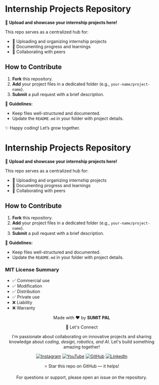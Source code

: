 # Internship Projects Repository  

📂 **Upload and showcase your internship projects here!**  

This repo serves as a centralized hub for:  
- 🚀 Uploading and organizing internship projects  
- 📝 Documenting progress and learnings  
- 🤝 Collaborating with peers  

## How to Contribute  
1. **Fork** this repository.  
2. **Add** your project files in a dedicated folder (e.g., `your-name/project-name`).  
3. **Submit** a pull request with a brief description.  

📌 **Guidelines:**  
- Keep files well-structured and documented.  
- Update the `README.md` in your folder with project details.  

✨ Happy coding! Let’s grow together.  

# Internship Projects Repository  

📂 **Upload and showcase your internship projects here!**  

This repo serves as a centralized hub for:  
- 🚀 Uploading and organizing internship projects  
- 📝 Documenting progress and learnings  
- 🤝 Collaborating with peers  

## How to Contribute  
1. **Fork** this repository.  
2. **Add** your project files in a dedicated folder (e.g., `your-name/project-name`).  
3. **Submit** a pull request with a brief description.  

📌 **Guidelines:**  
- Keep files well-structured and documented.  
- Update the `README.md` in your folder with project details.  

### MIT License Summary
- ✅ Commercial use
- ✅ Modification
- ✅ Distribution
- ✅ Private use
- ❌ Liability
- ❌ Warranty


<div align="center">
<p>Made with ❤️ by <strong>SUMIT PAL</strong></p>

🌟 Let's Connect

I'm passionate about collaborating on innovative projects and sharing knowledge about *coding, design, robotics, and AI*. Let's build something amazing together!  

[![Instagram](https://img.icons8.com/fluency/48/instagram-new.png)](https://www.instagram.com/sumittech_360)  [![YouTube](https://img.icons8.com/fluency/48/youtube-play.png)](https://youtube.com/channel/UCiPxbNaC7dloVut6Jc5xHIQ)  [![GitHub](https://img.icons8.com/fluency/48/github.png)](https://github.com/InnovativeSumit)  [![LinkedIn](https://img.icons8.com/fluency/48/linkedin.png)](https://www.linkedin.com/in/sumit-pal-40511a339) 

⭐ Star this repo on GitHub — it helps!

<p>For questions or support, please open an issue on the repository.</p>
</div>

